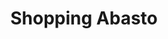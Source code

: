 ---
title: "Shopping Abasto"
url: /ciudad-autonoma-de-buenos-aires/shopping-abasto/
shop: Einkaufszentrum
---